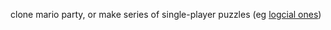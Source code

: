 clone mario party, or make series of single-player puzzles 
(eg [logcial ones](https://en.wikipedia.org/wiki/Category:Logic_puzzles))
